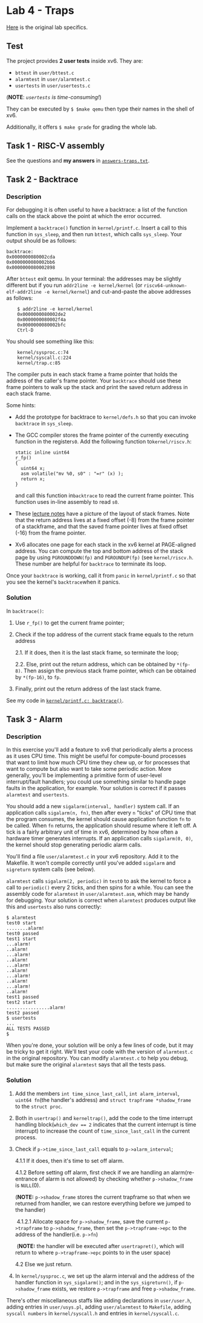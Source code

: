 # Lab 4 - Traps

[Here](https://pdos.csail.mit.edu/6.S081/2021/labs/traps.html) is the original lab specifics.

## Test

The project provides **2 user tests** inside xv6. They are:

- `bttest` in `user/bttest.c`
- `alarmtest` in `user/alarmtest.c`
- `usertests` in `user/usertests.c`

(**NOTE**: *`usertests` is time-consuming!*)

They can be executed by `$ $make qemu` then type their names in the shell of xv6.

Additionally, it offers `$ make grade` for grading the whole lab.

## Task 1 - RISC-V assembly

See the questions and **my answers** in [`answers-traps.txt`](answers-traps.txt).

## Task 2 - Backtrace

### Description

For debugging it is often useful to have a backtrace: a list of the function calls on the stack above the point at which the error occurred.

Implement a `backtrace()` function in `kernel/printf.c`. Insert a call to this function in `sys_sleep`, and then run `bttest`, which calls `sys_sleep`. Your output should be as follows:

```
backtrace:
0x0000000080002cda
0x0000000080002bb6
0x0000000080002898
```

After `bttest` exit qemu. In your terminal: the addresses may be slightly different but if you run `addr2line -e kernel/kernel` (or `riscv64-unknown-elf-addr2line -e kernel/kernel`) and cut-and-paste the above addresses as follows:

```
    $ addr2line -e kernel/kernel
    0x0000000080002de2
    0x0000000080002f4a
    0x0000000080002bfc
    Ctrl-D
```

You should see something like this:

```
    kernel/sysproc.c:74
    kernel/syscall.c:224
    kernel/trap.c:85
```

The compiler puts in each stack frame a frame pointer that holds the address of the caller's frame pointer. Your `backtrace` should use these frame pointers to walk up the stack and print the saved return address in each stack frame.

Some hints:

- Add the prototype for backtrace to `kernel/defs.h` so that you can invoke `backtrace` in `sys_sleep`.

- The GCC compiler stores the frame pointer of the currently executing function in the register`s0`. Add the following function to`kernel/riscv.h`:

  ```
  static inline uint64
  r_fp()
  {
    uint64 x;
    asm volatile("mv %0, s0" : "=r" (x) );
    return x;
  }
  ```

  and call this function in`backtrace` to read the current frame pointer. This function uses in-line assembly to read `s0`.

- These [lecture notes](https://pdos.csail.mit.edu/6.828/2021/lec/l-riscv-slides.pdf) have a picture of the layout of stack frames. Note that the return address lives at a fixed offset (-8) from the frame pointer of a stackframe, and that the saved frame pointer lives at fixed offset (-16) from the frame pointer.

- Xv6 allocates one page for each stack in the xv6 kernel at PAGE-aligned address. You can compute the top and bottom address of the stack page by using `PGROUNDDOWN(fp)` and `PGROUNDUP(fp)` (see `kernel/riscv.h`. These number are helpful for `backtrace` to terminate its loop.

Once your `backtrace` is working, call it from `panic` in `kernel/printf.c` so that you see the kernel's `backtrace`when it panics.

### Solution

In `backtrace()`:

1. Use `r_fp()` to get the current frame pointer;

2. Check if the top address of the current stack frame equals to the return address

   2.1. If it does, then it is the last stack frame, so terminate the loop;

   2.2. Else, print out the return address, which can be obtained by `*(fp-8)`. Then assign the previous stack frame pointer, which can be obtained by `*(fp-16)`, to `fp`.

3. Finally, print out the return address of the last stack frame.

See my code in [`kernel/printf.c: backtrace()`](kernel/printf.c).

## Task 3 - Alarm

### Description

In this exercise you'll add a feature to xv6 that periodically alerts a process as it uses CPU time. This might be useful for compute-bound processes that want to limit how much CPU time they chew up, or for processes that want to compute but also want to take some periodic action. More generally, you'll be implementing a primitive form of user-level interrupt/fault handlers; you could use something similar to handle page faults in the application, for example. Your solution is correct if it passes `alarmtest` and `usertests`.

You should add a new `sigalarm(interval, handler)` system call. If an application calls `sigalarm(n, fn)`, then after every `n` "ticks" of CPU time that the program consumes, the kernel should cause application function `fn` to be called. When `fn` returns, the application should resume where it left off. A tick is a fairly arbitrary unit of time in xv6, determined by how often a hardware timer generates interrupts. If an application calls `sigalarm(0, 0)`, the kernel should stop generating periodic alarm calls.

You'll find a file `user/alarmtest.c` in your xv6 repository. Add it to the Makefile. It won't compile correctly until you've added `sigalarm` and `sigreturn` system calls (see below).

`alarmtest` calls `sigalarm(2, periodic)` in `test0` to ask the kernel to force a call to `periodic()` every 2 ticks, and then spins for a while. You can see the assembly code for `alarmtest` in `user/alarmtest.asm`, which may be handy for debugging. Your solution is correct when `alarmtest` produces output like this and `usertests` also runs correctly:

```
$ alarmtest
test0 start
........alarm!
test0 passed
test1 start
...alarm!
..alarm!
...alarm!
..alarm!
...alarm!
..alarm!
...alarm!
..alarm!
...alarm!
..alarm!
test1 passed
test2 start
................alarm!
test2 passed
$ usertests
...
ALL TESTS PASSED
$
```

When you're done, your solution will be only a few lines of code, but it may be tricky to get it right. We'll test your code with the version of `alarmtest.c` in the original repository. You can modify `alarmtest.c` to help you debug, but make sure the original `alarmtest` says that all the tests pass.

### Solution

1. Add the members `int time_since_last_call`, `int alarm_interval`, `uint64 fn`(the handler's address) and `struct trapframe *shadow_frame` to the `struct proc`.

2. Both in `usertrap()` and `kerneltrap()`, add the code to the time interrupt handling block(`which_dev == 2` indicates that the current interrupt is time interrupt) to increase the count of `time_since_last_call` in the current process.

3. Check if `p->time_since_last_call` equals to `p->alarm_interval`;

   4.1.1 If it does, then it's time to set off alarm.

      4.1.2 Before setting off alarm, first check if we are handling an alarm(re-entrance of alarm is not allowed) by checking whether `p->shadow_frame` is `NULL`(0). 

      (**NOTE:** `p->shadow_frame` stores the current trapframe so that when we returned from handler, we can restore everything before we jumped to the handler)

   ​    4.1.2.1 Allocate space for `p->shadow_frame`, save the current `p->trapframe` to `p->shadow_frame`, then set the `p->trapframe->epc` to the address of the handler(i.e. `p->fn`)

   ​    (**NOTE:** the handler will be executed after `usertrapret()`, which will return to where `p->trapframe->epc` points to in the user space)

   4.2 Else we just return.

4. In `kernel/sysproc.c`, we set up the alarm interval and the address of the handler function in `sys_sigalarm()`; and in the `sys_sigreturn()`, if `p->shadow_frame` exists, we restore `p->trapframe` and free `p->shadow_frame`.

There's other miscellaneous staffs like adding declarations in `user/user.h`, adding entries in `user/usys.pl`, adding `user/alarmtest` to `Makefile`, adding `syscall numbers` in `kernel/syscall.h` and entries in `kernel/syscall.c`.



